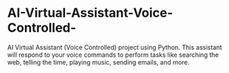 # AI-Virtual-Assistant-Voice-Controlled-
AI Virtual Assistant (Voice Controlled) project using Python. This assistant will respond to your voice commands to perform tasks like searching the web, telling the time, playing music, sending emails, and more.
